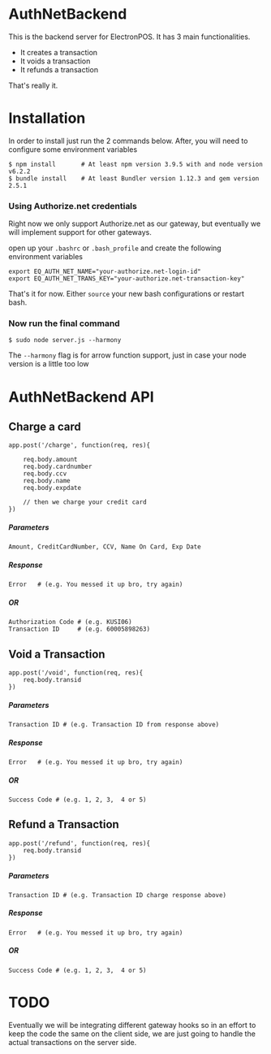 # AuthNetBackend

This is the backend server for ElectronPOS. It has 3 main functionalities.

* It creates a transaction
* It voids a transaction
* It refunds a transaction

That's really it.

# Installation

In order to install just run the 2 commands below. After, you will need to configure
some environment variables

    $ npm install       # At least npm version 3.9.5 with and node version v6.2.2
    $ bundle install    # At least Bundler version 1.12.3 and gem version 2.5.1

### Using Authorize.net credentials
Right now we only support Authorize.net as our gateway, but eventually we will
implement support for other gateways.


open up your `.bashrc` or `.bash_profile` and create the following environment variables

    export EQ_AUTH_NET_NAME="your-authorize.net-login-id"
    export EQ_AUTH_NET_TRANS_KEY="your-authorize.net-transaction-key"

That's it for now. Either `source` your new bash configurations or restart bash.

### Now run the final command

    $ sudo node server.js --harmony

The `--harmony` flag is for arrow function support, just in case your node version is a little too low


# AuthNetBackend API

## Charge a card

    app.post('/charge', function(req, res){

        req.body.amount
        req.body.cardnumber
        req.body.ccv
        req.body.name
        req.body.expdate

        // then we charge your credit card
    })


##### Parameters

    Amount, CreditCardNumber, CCV, Name On Card, Exp Date

##### Response  

    Error   # (e.g. You messed it up bro, try again)

##### OR

    Authorization Code # (e.g. KUSI06)
    Transaction ID     # (e.g. 60005898263)

## Void a Transaction

    app.post('/void', function(req, res){
        req.body.transid
    })

##### Parameters

    Transaction ID # (e.g. Transaction ID from response above)

##### Response  

    Error   # (e.g. You messed it up bro, try again)

##### OR

    Success Code # (e.g. 1, 2, 3,  4 or 5)


## Refund a Transaction

    app.post('/refund', function(req, res){
        req.body.transid
    })

##### Parameters

    Transaction ID # (e.g. Transaction ID charge response above)

##### Response  

    Error   # (e.g. You messed it up bro, try again)

##### OR

    Success Code # (e.g. 1, 2, 3,  4 or 5)

# TODO

Eventually we will be integrating different gateway hooks so in an effort to keep the code the same on the client side, we are just going to handle the actual transactions on the server side. 
